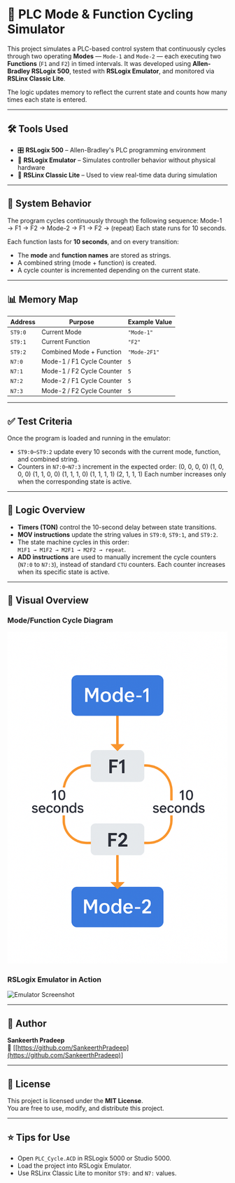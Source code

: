 # 🚦 PLC Mode & Function Cycling Simulator

This project simulates a PLC-based control system that continuously cycles through two operating **Modes** — `Mode-1` and `Mode-2` — each executing two **Functions** (`F1` and `F2`) in timed intervals. It was developed using **Allen-Bradley RSLogix 500**, tested with **RSLogix Emulator**, and monitored via **RSLinx Classic Lite**.

The logic updates memory to reflect the current state and counts how many times each state is entered.

---

## 🛠️ Tools Used

- 🎛️ **RSLogix 500** – Allen-Bradley's PLC programming environment  
- 🧪 **RSLogix Emulator** – Simulates controller behavior without physical hardware  
- 🧩 **RSLinx Classic Lite** – Used to view real-time data during simulation  

---

## 🔄 System Behavior

The program cycles continuously through the following sequence:
Mode-1 → F1 → F2 → Mode-2 → F1 → F2 → (repeat)
Each state runs for 10 seconds.


Each function lasts for **10 seconds**, and on every transition:
- The **mode** and **function names** are stored as strings.
- A combined string (mode + function) is created.
- A cycle counter is incremented depending on the current state.

---

## 📊 Memory Map

| Address | Purpose                          | Example Value     |
|---------|----------------------------------|-------------------|
| `ST9:0` | Current Mode                     | `"Mode-1"`        |
| `ST9:1` | Current Function                 | `"F2"`            |
| `ST9:2` | Combined Mode + Function         | `"Mode-2F1"`      |
| `N7:0`  | Mode-1 / F1 Cycle Counter        | `5`               |
| `N7:1`  | Mode-1 / F2 Cycle Counter        | `5`               |
| `N7:2`  | Mode-2 / F1 Cycle Counter        | `5`               |
| `N7:3`  | Mode-2 / F2 Cycle Counter        | `5`               |

---

## ✅ Test Criteria

Once the program is loaded and running in the emulator:

- `ST9:0`–`ST9:2` update every 10 seconds with the current mode, function, and combined string.
- Counters in `N7:0`–`N7:3` increment in the expected order:
(0, 0, 0, 0)
(1, 0, 0, 0)
(1, 1, 0, 0)
(1, 1, 1, 0)
(1, 1, 1, 1)
(2, 1, 1, 1)
Each number increases only when the corresponding state is active.


---

## 🧠 Logic Overview

- **Timers (TON)** control the 10-second delay between state transitions.
- **MOV instructions** update the string values in `ST9:0`, `ST9:1`, and `ST9:2`.
- The state machine cycles in this order:  
  `M1F1 → M1F2 → M2F1 → M2F2 → repeat`.
- **ADD instructions** are used to manually increment the cycle counters (`N7:0` to `N7:3`), instead of standard `CTU` counters. Each counter increases when its specific state is active.

---

## 📸 Visual Overview

### Mode/Function Cycle Diagram  
![Cycle Diagram](mode-function-diagram.png)

### RSLogix Emulator in Action  
![Emulator Screenshot](docs/emulator-screenshot.png)

---

## 🙋 Author

**Sankeerth Pradeep**  
🔗 [[https://github.com/SankeerthPradeep](https://github.com/SankeerthPradeep)]

---

## 📄 License

This project is licensed under the **MIT License**.  
You are free to use, modify, and distribute this project.

---

## ⭐ Tips for Use

- Open `PLC_Cycle.ACD` in RSLogix 5000 or Studio 5000.
- Load the project into RSLogix Emulator.
- Use RSLinx Classic Lite to monitor `ST9:` and `N7:` values.

  
